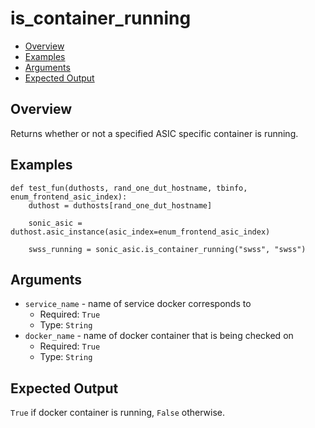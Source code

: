# is_container_running

- [Overview](#overview)
- [Examples](#examples)
- [Arguments](#arguments)
- [Expected Output](#expected-output)

## Overview
Returns whether or not a specified ASIC specific container is running.

## Examples
```
def test_fun(duthosts, rand_one_dut_hostname, tbinfo, enum_frontend_asic_index):
    duthost = duthosts[rand_one_dut_hostname]

    sonic_asic = duthost.asic_instance(asic_index=enum_frontend_asic_index)

    swss_running = sonic_asic.is_container_running("swss", "swss")
```

## Arguments
- `service_name` - name of service docker corresponds to
    - Required: `True`
    - Type: `String`
- `docker_name` - name of docker container that is being checked on
    - Required: `True`
    - Type: `String`

## Expected Output
`True` if docker container is running, `False` otherwise.